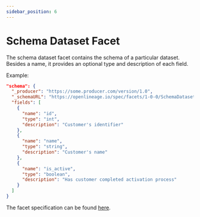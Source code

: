 ```yaml
---
sidebar_position: 6
---
```


# Schema Dataset Facet

The schema dataset facet contains the schema of a particular dataset. 
Besides a name, it provides an optional type and description of each field.


Example:

```json
"schema": {
  "_producer": "https://some.producer.com/version/1.0",
  "_schemaURL": "https://openlineage.io/spec/facets/1-0-0/SchemaDatasetFacet.json",
  "fields": [
    {
      "name": "id",
      "type": "int",
      "description": "Customer's identifier"
    },
    {
      "name": "name",
      "type": "string",
      "description": "Customer's name"
    },
    {
      "name": "is_active",
      "type": "boolean",
      "description": "Has customer completed activation process"
    }
  ]
}
```

The facet specification can be found [here](https://openlineage.io/spec/facets/1-0-0/SchemaDatasetFacet.json).